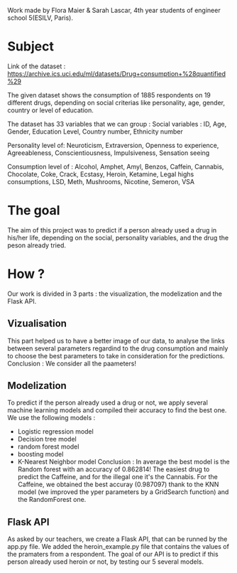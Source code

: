 Work made by Flora Maier & Sarah Lascar, 4th year students of engineer school 5(ESILV, Paris).

# Subject

Link of the dataset : https://archive.ics.uci.edu/ml/datasets/Drug+consumption+%28quantified%29

The given dataset shows the consumption of 1885 respondents on 19 different drugs, depending on social criterias like personality, age, gender, country or level of education.

The dataset has 33 variables that we can group :
Social variables : ID, Age, Gender, Education Level, Country number, Ethnicity number

Personality level of: Neuroticism, Extraversion, Openness to experience, Agreeableness, Conscientiousness, Impulsiveness, Sensation seeing

Consumption level of : Alcohol, Amphet, Amyl, Benzos, Caffein, Cannabis, Chocolate, Coke, Crack, Ecstasy, Heroin, Ketamine, Legal highs consumptions, LSD, Meth, Mushrooms, Nicotine, Semeron, VSA

# The goal

The aim of this project was to predict if a person already used a drug in his/her life, depending on the social, personality variables, and the drug the peson already tried.

# How ?

Our work is divided in 3 parts : the visualization, the modelization and the Flask API.

## Vizualisation

This part helped us to have a better image of our data, to analyse the links between several parameters regardind to the drug consumption and mainly to choose the best parameters to take in consideration for the predictions.
Conclusion : We consider all the paameters!

## Modelization

To predict if the person already used a drug or not, we apply several machine learning models and compiled their accuracy to find the best one. We use the following models :
- Logistic regression model 
- Decision tree model 
- random forest model 
- boosting model 
- K-Nearest Neighbor model
Conclusion : In average the best model is the Random forest with an accuracy of 0.862814!
The easiest drug to predict the Caffeine, and for the illegal one it's the Cannabis. 
For the Caffeine, we obtained the best accuray (0.987097) thank to the KNN model (we improved the yper parameters by a GridSearch function) and the RandomForest one.

## Flask API

As asked by our teachers, we create a Flask API, that can be runned by the app.py file. We added the heroin_example.py file that contains the values of the pramaters from a respondent. The goal of our API is to predict if this person already used heroin or not, by testing our 5 several models.
